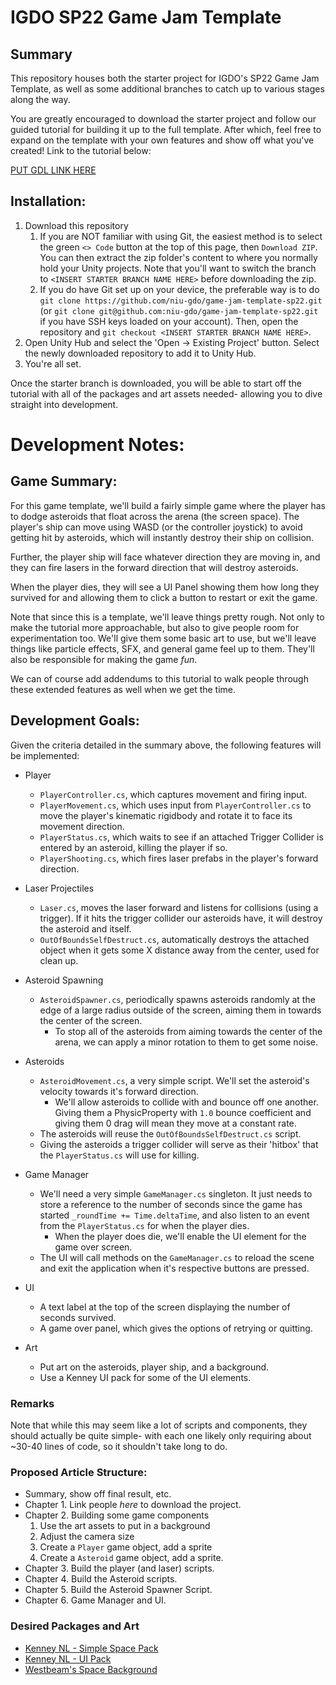# IGDO SP22 Game Jam Template

## Summary

This repository houses both the starter project for IGDO's SP22 Game Jam Template, as well as some additional branches to catch up to various stages along the way.

You are greatly encouraged to download the starter project and follow our guided tutorial for building it up to the full template. After which, feel free to expand on the template with your own features and show off what you've created! Link to the tutorial below:

[PUT GDL LINK HERE]()

## Installation:
1. Download this repository
    1. If you are NOT familiar with using Git, the easiest method is to select the green `<> Code` button at the top of this page, then `Download ZIP`. You can then extract the zip folder's content to where you normally hold your Unity projects. Note that you'll want to switch the branch to `<INSERT STARTER BRANCH NAME HERE>` before downloading the zip.
    2. If you do have Git set up on your device, the preferable way is to do `git clone https://github.com/niu-gdo/game-jam-template-sp22.git` (or `git clone git@github.com:niu-gdo/game-jam-template-sp22.git` if you have SSH keys loaded on your account). Then, open the repository and `git checkout <INSERT STARTER BRANCH NAME HERE>`.
2. Open Unity Hub and select the 'Open -> Existing Project' button. Select the newly downloaded repository to add it to Unity Hub.
3. You're all set.

Once the starter branch is downloaded, you will be able to start off the tutorial with all of the packages and art assets needed- allowing you to dive straight into development.


# Development Notes:
## Game Summary:
For this game template, we'll build a fairly simple game where the player has to dodge asteroids that float across the arena (the screen space). The player's ship can move using WASD (or the controller joystick) to avoid getting hit by asteroids, which will instantly destroy their ship on collision.

Further, the player ship will face whatever direction they are moving in, and they can fire lasers in the forward direction that will destroy asteroids.

When the player dies, they will see a UI Panel showing them how long they survived for and allowing them to click a button to restart or exit the game.

Note that since this is a template, we'll leave things pretty rough. Not only to make the tutorial more approachable, but also to give people room for experimentation too. We'll give them some basic art to use, but we'll leave things like particle effects, SFX, and general game feel up to them. They'll also be responsible for making the game *fun*.

We can of course add addendums to this tutorial to walk people through these extended features as well when we get the time.

## Development Goals:
Given the criteria detailed in the summary above, the following features will be implemented:

* Player
    * `PlayerController.cs`, which captures movement and firing input.
    * `PlayerMovement.cs`, which uses input from `PlayerController.cs` to move the player's kinematic rigidbody and rotate it to face its movement direction.
    * `PlayerStatus.cs`, which waits to see if an attached Trigger Collider is entered by an asteroid, killing the player if so.
    * `PlayerShooting.cs`, which fires laser prefabs in the player's forward direction.

* Laser Projectiles
    * `Laser.cs`, moves the laser forward and listens for collisions (using a trigger). If it hits the trigger collider our asteroids have, it will destroy the asteroid and itself.
    * `OutOfBoundsSelfDestruct.cs`, automatically destroys the attached object when it gets some X distance away from the center, used for clean up.

* Asteroid Spawning
    * `AsteroidSpawner.cs`, periodically spawns asteroids randomly at the edge of a large radius outside of the screen, aiming them in towards the center of the screen.
        * To stop all of the asteroids from aiming towards the center of the arena, we can apply a minor rotation to them to get some noise.

* Asteroids

    * `AsteroidMovement.cs`, a very simple script. We'll set the asteroid's velocity towards it's forward direction.
        * We'll allow asteroids to collide with and bounce off one another. Giving them a PhysicProperty with `1.0` bounce coefficient and giving them 0 drag will mean they move at a constant rate.
    * The asteroids will reuse the `OutOfBoundsSelfDestruct.cs` script.
    * Giving the asteroids a trigger collider will serve as their 'hitbox' that the `PlayerStatus.cs` will use for killing.

* Game Manager
    * We'll need a very simple `GameManager.cs` singleton. It just needs to store a reference to the number of seconds since the game has started `_roundTime += Time.deltaTime`, and also listen to an event from the `PlayerStatus.cs` for when the player dies.
        * When the player does die, we'll enable the UI element for the game over screen.
    * The UI will call methods on the `GameManager.cs` to reload the scene and exit the application when it's respective buttons are pressed.

* UI
    * A text label at the top of the screen displaying the number of seconds survived.
    * A game over panel, which gives the options of retrying or quitting.

* Art
    * Put art on the asteroids, player ship, and a background.
    * Use a Kenney UI pack for some of the UI elements.

### Remarks
Note that while this may seem like a lot of scripts and components, they should actually be quite simple- with each one likely only requiring about ~30-40 lines of code, so it shouldn't take long to do.

### Proposed Article Structure:
* Summary, show off final result, etc.
* Chapter 1. Link people *here* to download the project.
* Chapter 2. Building some game components
    1. Use the art assets to put in a background
    2. Adjust the camera size
    3. Create a `Player` game object, add a sprite
    4. Create a `Asteroid` game object, add a sprite.
* Chapter 3. Build the player (and laser) scripts.
* Chapter 4. Build the Asteroid scripts.
* Chapter 5. Build the Asteroid Spawner Script.
* Chapter 6. Game Manager and UI.

### Desired Packages and Art
* [Kenney NL - Simple Space Pack](https://kenney.nl/assets/simple-space)
* [Kenney NL - UI Pack](https://kenney.nl/assets/ui-pack)
* [Westbeam's Space Background](https://opengameart.org/content/space-background-1)
